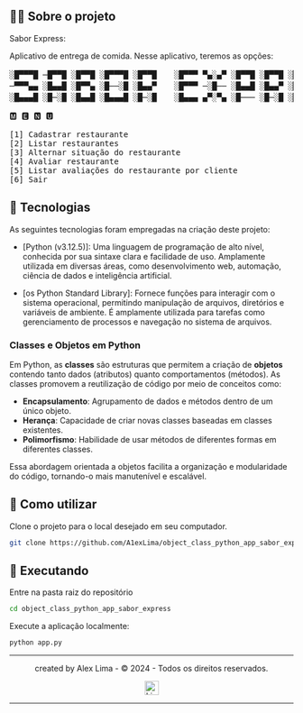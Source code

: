 ## 👨‍💻 Sobre o projeto

Sabor Express:

Aplicativo de entrega de comida. Nesse aplicativo, teremos as opções:

<pre>
░█▀▀▀█ ─█▀▀█ ░█▀▀█ ░█▀▀▀█ ░█▀▀█ 　 ░█▀▀▀ ▀▄░▄▀ ░█▀▀█ ░█▀▀█ ░█▀▀▀ ░█▀▀▀█ ░█▀▀▀█
─▀▀▀▄▄ ░█▄▄█ ░█▀▀▄ ░█──░█ ░█▄▄▀ 　 ░█▀▀▀ ─░█── ░█▄▄█ ░█▄▄▀ ░█▀▀▀ ─▀▀▀▄▄ ─▀▀▀▄▄
░█▄▄▄█ ░█─░█ ░█▄▄█ ░█▄▄▄█ ░█─░█ 　 ░█▄▄▄ ▄▀░▀▄ ░█─── ░█─░█ ░█▄▄▄ ░█▄▄▄█ ░█▄▄▄█

🅼 🅴 🅽 🆄

[1] Cadastrar restaurante
[2] Listar restaurantes
[3] Alternar situação do restaurante
[4] Avaliar restaurante
[5] Listar avaliações do restaurante por cliente
[6] Sair
</pre>

## 📄 Tecnologias

As seguintes tecnologias foram empregadas na criação deste projeto:

* [Python (v3.12.5)]: Uma linguagem de programação de alto nível, conhecida por sua sintaxe clara e facilidade de uso. Amplamente utilizada em diversas áreas, como desenvolvimento web, automação, ciência de dados e inteligência artificial.

* [os Python Standard Library]: Fornece funções para interagir com o sistema operacional, permitindo manipulação de arquivos, diretórios e variáveis de ambiente. É amplamente utilizada para tarefas como gerenciamento de processos e navegação no sistema de arquivos.

### Classes e Objetos em Python

Em Python, as **classes** são estruturas que permitem a criação de **objetos** contendo tanto dados (atributos) quanto comportamentos (métodos). As classes promovem a reutilização de código por meio de conceitos como:

- **Encapsulamento**: Agrupamento de dados e métodos dentro de um único objeto.
- **Herança**: Capacidade de criar novas classes baseadas em classes existentes.
- **Polimorfismo**: Habilidade de usar métodos de diferentes formas em diferentes classes.

Essa abordagem orientada a objetos facilita a organização e modularidade do código, tornando-o mais manutenível e escalável.


## 🚀 Como utilizar

Clone o projeto para o local desejado em seu computador.

```bash
git clone https://github.com/A1exLima/object_class_python_app_sabor_express.git
```

## 🚧 Executando

Entre na pasta raiz do repositório

```bash
cd object_class_python_app_sabor_express
```

Execute a aplicação localmente:

```bash
python app.py
```
___

<p align="center"> created by Alex Lima  - © 2024 - Todos os direitos reservados.<p align="center">
 <a href="https://www.linkedin.com/in/a1exlima/" target="_blank"><img src="https://static.licdn.com/sc/h/5bukxbhy9xsil5mb7c2wulfbx" height="25" width="25" alt="Linked" />
</p></p>

___
